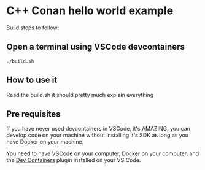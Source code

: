 #  C++ Conan hello world example

Build steps to follow: 

## Open a terminal using VSCode devcontainers
    ./build.sh

## How to use it
Read the build.sh it should pretty much explain everything

## Pre requisites

If you have never used devcontainers in VSCode, it's AMAZING, you can develop code on your machine without installing it's SDK as long as you have Docker on your machine. 

You need to have 
[VSCode ](https://code.visualstudio.com/) on your computer,
Docker on your computer, and the 
[Dev Containers](https://marketplace.visualstudio.com/items?itemName=ms-vscode-remote.remote-containers) plugin installed on your VS Code.
